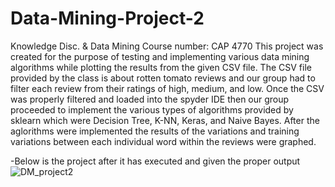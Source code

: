 # Data-Mining-Project-2
Knowledge Disc. & Data Mining
Course number: CAP 4770
This project was created for the purpose of testing and implementing various data mining algorithms while
plotting the results from the given CSV file. The CSV file provided by the class is about rotten tomato reviews and
our group had to filter each review from their ratings of high, medium, and low.
Once the CSV was properly filtered and loaded into the spyder IDE then our group proceeded to implement
the various types of algorithms provided by sklearn which were Decision Tree, K-NN, Keras, and Naive Bayes.
After the aglorithms were implemented the results of the variations and training variations between each individual
word within the reviews were graphed.


-Below is the project after it has executed and given the proper output
![DM_project2](https://user-images.githubusercontent.com/78278901/116634196-68af3c00-a929-11eb-88e8-c5556ac394b0.gif)

